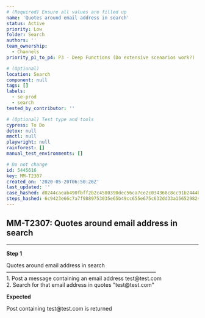 ```yaml
---
# (Required) Ensure all values are filled up
name: 'Quotes around email address in search'
status: Active
priority: Low
folder: Search
authors: ''
team_ownership:
  - Channels
priority_p1_to_p4: P3 - Deep Functions (Do extensive scenarios work?)

# (Optional)
location: Search
component: null
tags: []
labels:
  - se-prod
  - search
tested_by_contributor: ''

# (Optional) Test type and tools
cypress: To Do
detox: null
mmctl: null
playwright: null
rainforest: []
manual_test_environments: []

# Do not change
id: 5445616
key: MM-T2307
created_on: '2020-05-20T06:50:26Z'
last_updated: ''
case_hashed: d0244caeab490fbff2b2c4580390dec56ca7ce2c034368c8cc91b2444b7ba9d06b51d9a13220456c7c99e8cc0a455087
steps_hashed: 6c9423e66c7a7f9889753035e65b49cc655e675c632dd33a156529824c7bd9b07e291ca1f7d77cb881f53070ed9b3008
---
```


<!-- (Auto-generated) Based on frontmatter's "key" and "name" -->

## MM-T2307: Quotes around email address in search

---

**Step 1**

Quotes around email address in search\
————————————————————————————\
1\. Post a message containing an email address test\@test.com\
2\. Search for that email address in quotes "test\@test.com"

**Expected**

Post containing test\@test.com is returned
